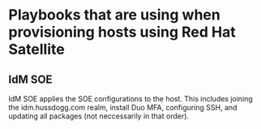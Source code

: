 # Playbooks that are using when provisioning hosts using Red Hat Satellite

## IdM SOE

IdM SOE applies the SOE configurations to the host. This includes joining the idm.hussdogg.com realm, install Duo MFA, configuring SSH, and updating all packages (not neccessarily in that order).
